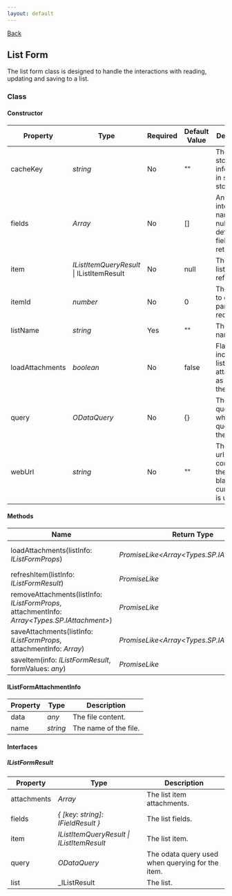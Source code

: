 ```yaml
---
layout: default
---
```

[Back](/helpers)
## List Form
The list form class is designed to handle the interactions with reading, updating and saving to a list.
### Class
#### Constructor

| Property | Type | Required | Default Value | Description |
| --- | --- | --- | --- | --- |
| cacheKey | _string_ | No | "" | The key to store the list information in session storage. |
| fields | _Array<string>_ | No | [] | An array of internal field names. If null, the default form fields are returned. |
| item | _IListItemQueryResult_ \| IListItemResult | No | null | The target list item reference. |
| itemId | _number_ | No | 0 | The item id to get as part of the request. |
| listName | _string_ | Yes | "" | The list name. |
| loadAttachments | _boolean_ | No | false | Flag to include the list item attachments as part of the request. |
| query | _ODataQuery_ | No | {} | The odata query used when querying for the item. |
| webUrl | _string_ | No | "" | The relative url containing the list. If blank, the current web is used. |

#### Methods

| Name | Return Type | Description |
| --- | --- | --- |
| loadAttachments(listInfo: _IListFormProps_) | _PromiseLike<Array<Types.SP.IAttachment>>_ | Loads the item attachments. |
| refreshItem(listInfo: _IListFormResult_) | _PromiseLike<IListFormResult>_ | Refreshes the list item. |
| removeAttachments(listInfo: _IListFormProps_, attachmentInfo: _Array<Types.SP.IAttachment>_) | _PromiseLike<void>_ | Removes the attachments. |
| saveAttachments(listInfo: _IListFormProps_, attachmentInfo: _Array<IListFormAttachmentInfo>_) | _PromiseLike<Array<Types.SP.IAttachment>>_ | Saves the attachments. |
| saveItem(info: _IListFormResult_, formValues: _any_) | _PromiseLike<IListFormResult>_ | Saves the list item. |

#### IListFormAttachmentInfo

| Property | Type | Description |
| --- | --- | --- |
| data | _any_ | The file content. |
| name | _string_ | The name of the file. |

#### Interfaces
##### IListFormResult

| Property | Type | Description |
| --- | --- | --- |
| attachments | _Array<IAttachment>_ | The list item attachments. |
| fields | _{ [key: string]: IFieldResult }_ | The list fields. |
| item | _IListItemQueryResult \| IListItemResult_ | The list item. |
| query | _ODataQuery_ | The odata query used when querying for the item. |
| list | _IListResult | The list. |